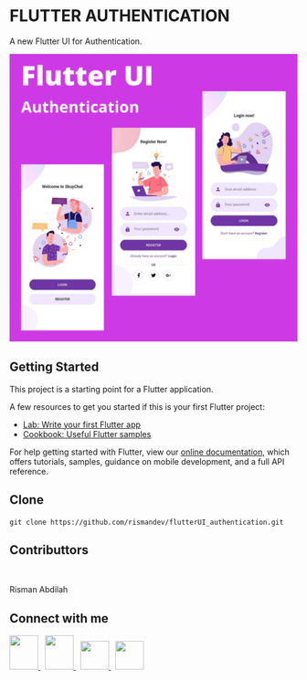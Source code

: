 # FLUTTER AUTHENTICATION

A new Flutter UI for Authentication.

<img src="assets/demo_flutter_authentication.png" alt="Enter Table Number Empty"/>

## Getting Started

This project is a starting point for a Flutter application.

A few resources to get you started if this is your first Flutter project:

- [Lab: Write your first Flutter app](https://flutter.dev/docs/get-started/codelab)
- [Cookbook: Useful Flutter samples](https://flutter.dev/docs/cookbook)

For help getting started with Flutter, view our
[online documentation](https://flutter.dev/docs), which offers tutorials,
samples, guidance on mobile development, and a full API reference.

## Clone

```
git clone https://github.com/rismandev/flutterUI_authentication.git
```

## Contributtors

<img src="https://github.com/rismandev/kost/blob/master/src/assets/demo/me.jpg" width="100" alt=""/>

Risman Abdilah

## Connect with me

<div>
    <a href="tell:089647329246" target="_blank">
        <img src="https://github.com/rismandev/flutterUI_authentication/blob/master/assets/connect/whatsapp.png" width="50" height="60" alt=""/>
    </a>
    &nbsp;
    <a href="https://www.linkedin.com/in/rismandev" target="_blank">
        <img src="https://github.com/rismandev/flutterUI_authentication/blob/master/assets/connect/linkedin.png" width="50" height="60" alt=""/>
    </a>
    &nbsp;
    <a href="https://www.facebook.com/risman.abdilah.58" target="_blank">
        <img src="https://github.com/rismandev/flutterUI_authentication/blob/master/assets/connect/facebook.png" width="50" height="50" alt=""/>
    </a>
    &nbsp;
    <a href="https://www.instagram.com/rismandev" target="_blank">
        <img src="https://github.com/rismandev/flutterUI_authentication/blob/master/assets/connect/instagram.png" width="50" height="50" alt=""/>
    </a>
</div>

